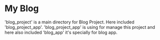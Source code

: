 # My Blog

'blog_project' is a main directory for Blog Project. Here included 'blog_project_app'. 'blog_project_app' is using for manage this project and here also included 'blog_app' it's specially for blog app.
